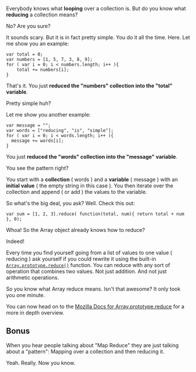Everybody knows what **looping** over a collection is. But do you know what **reducing** a collection means?

No? Are you sure?

It sounds scary. But it is in fact pretty simple. You do it all the time. 
Here. Let me show you an example:

<!--code lang=javascript linenums=true-->

    var total = 0;
    var numbers = [1, 5, 7, 3, 8, 9];
    for ( var i = 0; i < numbers.length; i++ ){
        total += numbers[i];
    }

That's it. You just **reduced the "numbers" collection into the "total" variable**. 

Pretty simple huh?

Let me show you another example:

<!--code lang=javascript linenums=true-->

    var message = "";
    var words = ["reducing", "is", "simple"];
    for ( var i = 0; i < words.length; i++ ){
      message += words[i];
    }

You just **reduced the "words" collection into the "message" variable**.

You see the pattern right?

You start with a **collection** ( words ) and a **variable** ( message ) with an **initial value** ( the empty string in this case ). You then iterate over the collection and append ( or add ) the values to the variable.

So what's the big deal, you ask? Well. Check this out:

<!--code lang=javascript linenums=true-->

	var sum = [1, 2, 3].reduce( function(total, num){ return total + num }, 0);

Whoa! So the Array object already knows how to reduce? 

Indeed!

Every time you find yourself going from a list of values to one value ( reducing ) ask yourself if you could rewrite it using the built-in [`Array.prototype.reduce()`](https://developer.mozilla.org/en-US/docs/Web/JavaScript/Reference/Global_Objects/Array/Reduce) function. You can reduce with any sort of operation that combines two values. Not just addition. And not just arithmetic operations.

So you know what Array reduce means. Isn't that awesome? It only took you one minute.

You can now head on to the [Mozilla Docs for Array.prototype.reduce](https://developer.mozilla.org/en-US/docs/Web/JavaScript/Reference/Global_Objects/Array/Reduce) for a more in depth overview.

## Bonus

When you hear people talking about "Map Reduce" they are just talking about a "pattern": Mapping over a collection and then reducing it.

Yeah. Really. Now you know.
